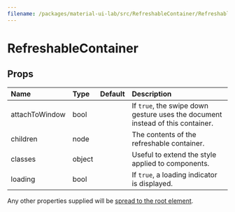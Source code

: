 ```yaml
---
filename: /packages/material-ui-lab/src/RefreshableContainer/RefreshableContainer.js
---
```


<!--- This documentation is automatically generated, do not try to edit it. -->

# RefreshableContainer



## Props

| Name | Type | Default | Description |
|:-----|:-----|:--------|:------------|
| <span class="prop-name">attachToWindow</span> | <span class="prop-type">bool |  | If `true`, the swipe down gesture uses the document instead of this container. |
| <span class="prop-name">children</span> | <span class="prop-type">node |  | The contents of the refreshable container. |
| <span class="prop-name">classes</span> | <span class="prop-type">object |  | Useful to extend the style applied to components. |
| <span class="prop-name">loading</span> | <span class="prop-type">bool |  | If `true`, a loading indicator is displayed. |

Any other properties supplied will be [spread to the root element](/guides/api#spread).

